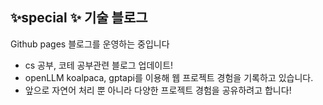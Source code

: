 
## ✨special ✨ 기술 블로그

Github pages 블로그를 운영하는 중입니다
* cs 공부, 코테 공부관련 블로그 업데이트!
* openLLM koalpaca, gptapi를 이용해 웹 프로젝트 경험을 기록하고 있습니다.
* 앞으로 자연어 처리 뿐 아니라 다양한 프로젝트 경험을 공유하려고 합니다!

